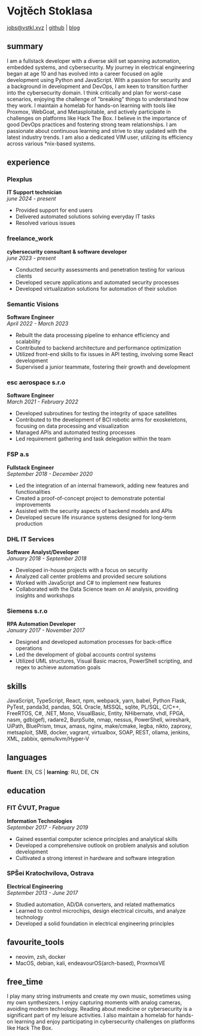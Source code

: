 <link rel="stylesheet" href="style.css">

# Vojtěch Stoklasa

<div id="webaddress">
<a href="mailto:jobs@vstkl.xyz">jobs@vstkl.xyz</a>
| <a href="https://github.com/vstkl">github</a>
| <a href="https://vstkl.xyz">blog</a>
</div>

## summary

I am a fullstack developer with a diverse skill set spanning automation, embedded systems, and cybersecurity. My journey in electrical engineering began at age 10 and has evolved into a career focused on agile development using Python and JavaScript. With a passion for security and a background in development and DevOps, I am keen to transition further into the cybersecurity domain. I think critically and plan for worst-case scenarios, enjoying the challenge of "breaking" things to understand how they work. I maintain a homelab for hands-on learning with tools like Proxmox, WebGoat, and Metasploitable, and actively participate in challenges on platforms like Hack The Box. I believe in the importance of good DevOps practices and fostering strong team relationships. I am passionate about continuous learning and strive to stay updated with the latest industry trends. I am also a dedicated VIM user, utilizing its efficiency across various *nix-based systems.

## experience

### Plexplus

**IT Support technician**  
*june 2024 - present*

- Provided support for end users
- Delivered automated solutions solving everyday IT tasks
- Resolved various issues

### freelance_work

**cybersecurity consultant & software developer**  
*june 2023 - present*

- Conducted security assessments and penetration testing for various clients
- Developed secure applications and automated security processes
- Developed virtualization solutions for automation of their solution

### Semantic Visions

**Software Engineer**  
*April 2022 - March 2023*

- Rebuilt the data processing pipeline to enhance efficiency and scalability
- Contributed to backend architecture and performance optimization
- Utilized front-end skills to fix issues in API testing, involving some React development
- Supervised a junior teammate, fostering their growth and development

### esc aerospace s.r.o

**Software Engineer**  
*March 2021 - February 2022*

- Developed subroutines for testing the integrity of space satellites
- Contributed to the development of BCI robotic arms for exoskeletons, focusing on data processing and visualization
- Managed APIs and automated testing processes
- Led requirement gathering and task delegation within the team

### FSP a.s

**Fullstack Engineer**  
*September 2018 - December 2020*

- Led the integration of an internal framework, adding new features and functionalities
- Created a proof-of-concept project to demonstrate potential improvements
- Assisted with the security aspects of backend models and APIs
- Developed secure life insurance systems designed for long-term production

### DHL IT Services

**Software Analyst/Developer**  
*January 2018 - September 2018*

- Developed in-house projects with a focus on security
- Analyzed call center problems and provided secure solutions
- Worked with JavaScript and C# to implement new features
- Collaborated with the Data Science team on AI analysis, providing insights and workshops

### Siemens s.r.o

**RPA Automation Developer**  
*January 2017 - November 2017*

- Designed and developed automation processes for back-office operations
- Led the development of global accounts control systems
- Utilized UML structures, Visual Basic macros, PowerShell scripting, and regex to achieve automation goals

## skills

JavaScript, TypeScript, React, npm, webpack, yarn, babel, Python Flask, PyTest, panda3d, pandas, SQL Oracle, MSSQL, sqlite, PL/SQL, C/C++, FreeRTOS, C#, .NET, Mono, VisualBasic, Entity, NHibernate, vhdl, FPGA, nasm, gdb(gef), radare2, BurpSuite, nmap, nessus, PowerShell, wireshark, UiPath, BluePrism, tmux, amass, nginx, make/cmake, legba, nikto, zaproxy, metsaploit, SMB, docker, vagrant, virtualbox, SOAP, REST, ollama, jenkins, XML, zabbix, qemu/kvm/Hyper-V

## languages

**fluent**: EN, CS | **learning**: RU, DE, CN

## education

### FIT ČVUT, Prague

**Information Technologies**  
*September 2017 - February 2019*

- Gained essential computer science principles and analytical skills
- Developed a comprehensive outlook on problem analysis and solution development
- Cultivated a strong interest in hardware and software integration

### SPŠei Kratochvílova, Ostrava

**Electrical Engineering**  
*September 2013 - June 2017*

- Studied automation, AD/DA converters, and related mathematics
- Learned to control microchips, design electrical circuits, and analyze technology
- Developed a solid foundation in electrical engineering principles

## favourite_tools

- neovim, zsh, docker
- MacOS, debian, kali, endeavourOS(arch-based), ProxmoxVE

## free_time

I play many string instruments and create my own music, sometimes using my own synthesizers. I enjoy capturing moments with analog cameras, avoiding modern technology. Reading about medicine or cybersecurity is a significant part of my leisure activities. I also maintain a homelab for hands-on learning and enjoy participating in cybersecurity challenges on platforms like Hack The Box.

